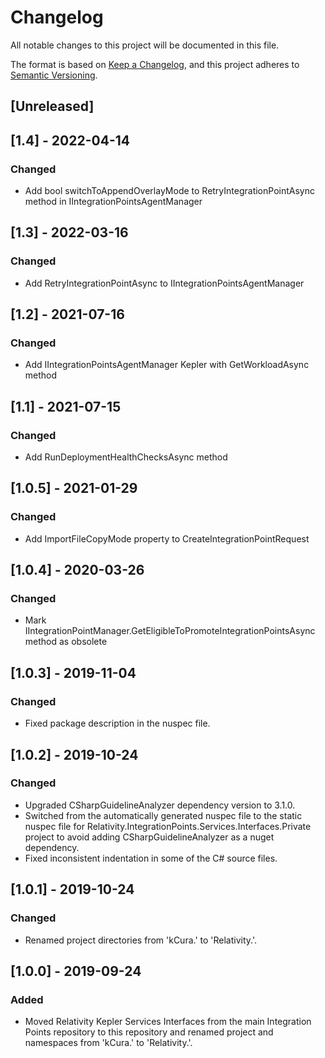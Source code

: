 # Changelog
All notable changes to this project will be documented in this file.

The format is based on [Keep a Changelog](https://keepachangelog.com/en/1.0.0/),
and this project adheres to [Semantic Versioning](https://semver.org/spec/v2.0.0.html).

## [Unreleased]

## [1.4] - 2022-04-14
### Changed
- Add bool switchToAppendOverlayMode to RetryIntegrationPointAsync method in IIntegrationPointsAgentManager

## [1.3] - 2022-03-16
### Changed
- Add RetryIntegrationPointAsync to IIntegrationPointsAgentManager

## [1.2] - 2021-07-16
### Changed
- Add IIntegrationPointsAgentManager Kepler with GetWorkloadAsync method

## [1.1] - 2021-07-15
### Changed
- Add RunDeploymentHealthChecksAsync method

## [1.0.5] - 2021-01-29
### Changed
- Add ImportFileCopyMode property to CreateIntegrationPointRequest

## [1.0.4] - 2020-03-26
### Changed
- Mark IIntegrationPointManager.GetEligibleToPromoteIntegrationPointsAsync method as obsolete

## [1.0.3] - 2019-11-04
### Changed
- Fixed package description in the nuspec file.

## [1.0.2] - 2019-10-24
### Changed
- Upgraded CSharpGuidelineAnalyzer dependency version to 3.1.0.
- Switched from the automatically generated nuspec file to the static nuspec file for Relativity.IntegrationPoints.Services.Interfaces.Private project to avoid adding CSharpGuidelineAnalyzer as a nuget dependency.
- Fixed inconsistent indentation in some of the C# source files.

## [1.0.1] - 2019-10-24
### Changed
- Renamed project directories from 'kCura.' to 'Relativity.'.

## [1.0.0] - 2019-09-24
### Added
- Moved Relativity Kepler Services Interfaces from the main Integration Points repository to this repository and renamed project and namespaces from 'kCura.' to 'Relativity.'.


